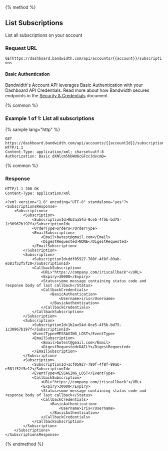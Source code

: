 {% method %}

## List Subscriptions

List all subscriptions on your account

### Request URL

<code class="get">GET</code>`https://dashboard.bandwidth.com/api/accounts/{{account}}/subscriptions`

#### Basic Authentication

Bandwidth's Account API leverages Basic Authentication with your Dashboard API Credentials. Read more about how Bandwidth secures endpoints in the [Security & Credentials](../../../guides/accountCredentials.md) document.

{% common %}

### Example 1 of 1: List all subscriptions

{% sample lang="http" %}

```http
GET https://dashboard.bandwidth.com/api/accounts/{{accountId}}/subscriptions HTTP/1.1
Content-Type: application/xml; charset=utf-8
Authorization: Basic dXNlcm5hbWU6cGFzc3dvcmQ=
```

{% common %}

### Response

```http
HTTP/1.1 200 OK
Content-Type: application/xml

<?xml version="1.0" encoding="UTF-8" standalone="yes"?>
<SubscriptionsResponse>
    <Subscriptions>
        <Subscription>
            <SubscriptionId>0b3aa54d-0ce5-4f5b-bd75-1c30967b197f</SubscriptionId>
            <OrderType>orders</OrderType>
            <EmailSubscription>
                <Email>bwtest@gmail.com</Email>
                <DigestRequested>NONE</DigestRequested>
            </EmailSubscription>
        </Subscription>
        <Subscription>
            <SubscriptionId>ddf05927-780f-4f8f-89ab-e581f52f5f20</SubscriptionId>
            <CallbackSubscription>
                <URL>"https://company.com/iriscallback"</URL>
                <Expiry>30000</Expiry>
                <Status>some message containing status code and response body of last callback</Status>
                <CallbackCredentials>
                    <BasicAuthentication>
                        <Username>iris</Username>
                    </BasicAuthentication>
                </CallbackCredentials>
            </CallbackSubscription>
        </Subscription>
        <Subscription>
            <SubscriptionId>1b2av54d-0ce5-4f5b-bd75-1c30967b197f</SubscriptionId>
            <EventType>MESSAGING_LOST</EventType>
            <EmailSubscription>
                <Email>bwtest@gmail.com</Email>
                <DigestRequested>DAILY</DigestRequested>
            </EmailSubscription>
        </Subscription>
        <Subscription>
            <SubscriptionId>1cf05927-780f-4f8f-89ab-e581f52f5e12</SubscriptionId>
            <EventType>MESSAGING_LOST</EventType>
            <CallbackSubscription>
                <URL>"https://company.com/iriscallback"</URL>
                <Expiry>30000</Expiry>
                <Status>some message containing status code and response body of last callback</Status>
                <CallbackCredentials>
                    <BasicAuthentication>
                        <Username>iris</Username>
                    </BasicAuthentication>
                </CallbackCredentials>
            </CallbackSubscription>
        </Subscription>
    </Subscriptions>
</SubscriptionsResponse>
```

{% endmethod %}